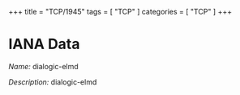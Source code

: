 +++
title = "TCP/1945"
tags = [ "TCP" ]
categories = [ "TCP" ]
+++

# IANA Data

_Name:_ dialogic-elmd

_Description:_ dialogic-elmd

